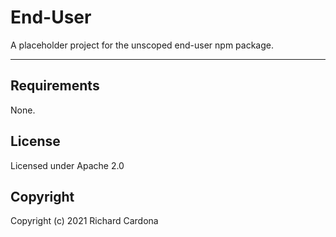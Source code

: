 # End-User

A placeholder project for the unscoped end-user npm package.

---
## Requirements

None.

## License
Licensed under Apache 2.0

## Copyright
Copyright (c) 2021 Richard Cardona
